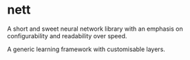 # nett
A short and sweet neural network library with an emphasis on configurability and readability over speed.


A generic learning framework with customisable layers.